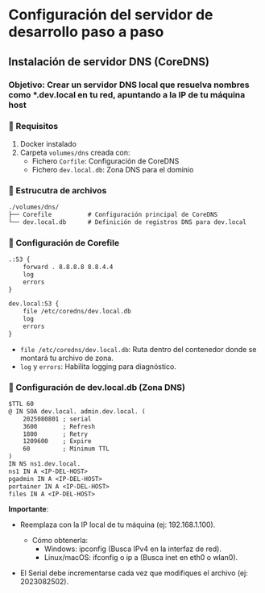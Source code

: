 # Configuración del servidor de desarrollo paso a paso

## Instalación de servidor DNS (CoreDNS)

### Objetivo: Crear un servidor DNS local que resuelva nombres como *.dev.local en tu red, apuntando a la IP de tu máquina host

### 📝 Requisitos

1. Docker instalado
2. Carpeta `volumes/dns` creada con:
    - Fichero `Corfile`: Configuración de CoreDNS
    - Fichero `dev.local.db`: Zona DNS para el dominio

### 📂 Estrucutra de archivos

```txt
./volumes/dns/
├── Corefile          # Configuración principal de CoreDNS
└── dev.local.db      # Definición de registros DNS para dev.local
```

### 🔨 Configuración de Corefile

```txt
.:53 {
    forward . 8.8.8.8 8.8.4.4
    log
    errors
}

dev.local:53 {
    file /etc/coredns/dev.local.db
    log
    errors
}
```
- `file /etc/coredns/dev.local.db`: Ruta dentro del contenedor donde se montará tu archivo de zona.
- `log` y `errors`: Habilita logging para diagnóstico.

### 🔨 Configuración de dev.local.db (Zona DNS)

```txt
$TTL 60
@ IN SOA dev.local. admin.dev.local. (
    2025080801 ; serial
    3600       ; Refresh
    1800       ; Retry
    1209600    ; Expire
    60         ; Minimum TTL
)
IN NS ns1.dev.local.
ns1 IN A <IP-DEL-HOST>
pgadmin IN A <IP-DEL-HOST>
portainer IN A <IP-DEL-HOST>
files IN A <IP-DEL-HOST>
```

**Importante**:

- Reemplaza <IP-DEL-HOST> con la IP local de tu máquina (ej: 192.168.1.100).
    - Cómo obtenerla:
        - Windows: ipconfig (Busca IPv4 en la interfaz de red).
        - Linux/macOS: ifconfig o ip a (Busca inet en eth0 o wlan0).

- El Serial debe incrementarse cada vez que modifiques el archivo (ej: 2023082502).